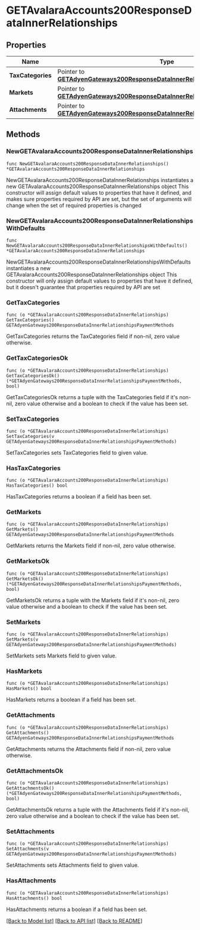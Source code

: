 # GETAvalaraAccounts200ResponseDataInnerRelationships

## Properties

Name | Type | Description | Notes
------------ | ------------- | ------------- | -------------
**TaxCategories** | Pointer to [**GETAdyenGateways200ResponseDataInnerRelationshipsPaymentMethods**](GETAdyenGateways200ResponseDataInnerRelationshipsPaymentMethods.md) |  | [optional] 
**Markets** | Pointer to [**GETAdyenGateways200ResponseDataInnerRelationshipsPaymentMethods**](GETAdyenGateways200ResponseDataInnerRelationshipsPaymentMethods.md) |  | [optional] 
**Attachments** | Pointer to [**GETAdyenGateways200ResponseDataInnerRelationshipsPaymentMethods**](GETAdyenGateways200ResponseDataInnerRelationshipsPaymentMethods.md) |  | [optional] 

## Methods

### NewGETAvalaraAccounts200ResponseDataInnerRelationships

`func NewGETAvalaraAccounts200ResponseDataInnerRelationships() *GETAvalaraAccounts200ResponseDataInnerRelationships`

NewGETAvalaraAccounts200ResponseDataInnerRelationships instantiates a new GETAvalaraAccounts200ResponseDataInnerRelationships object
This constructor will assign default values to properties that have it defined,
and makes sure properties required by API are set, but the set of arguments
will change when the set of required properties is changed

### NewGETAvalaraAccounts200ResponseDataInnerRelationshipsWithDefaults

`func NewGETAvalaraAccounts200ResponseDataInnerRelationshipsWithDefaults() *GETAvalaraAccounts200ResponseDataInnerRelationships`

NewGETAvalaraAccounts200ResponseDataInnerRelationshipsWithDefaults instantiates a new GETAvalaraAccounts200ResponseDataInnerRelationships object
This constructor will only assign default values to properties that have it defined,
but it doesn't guarantee that properties required by API are set

### GetTaxCategories

`func (o *GETAvalaraAccounts200ResponseDataInnerRelationships) GetTaxCategories() GETAdyenGateways200ResponseDataInnerRelationshipsPaymentMethods`

GetTaxCategories returns the TaxCategories field if non-nil, zero value otherwise.

### GetTaxCategoriesOk

`func (o *GETAvalaraAccounts200ResponseDataInnerRelationships) GetTaxCategoriesOk() (*GETAdyenGateways200ResponseDataInnerRelationshipsPaymentMethods, bool)`

GetTaxCategoriesOk returns a tuple with the TaxCategories field if it's non-nil, zero value otherwise
and a boolean to check if the value has been set.

### SetTaxCategories

`func (o *GETAvalaraAccounts200ResponseDataInnerRelationships) SetTaxCategories(v GETAdyenGateways200ResponseDataInnerRelationshipsPaymentMethods)`

SetTaxCategories sets TaxCategories field to given value.

### HasTaxCategories

`func (o *GETAvalaraAccounts200ResponseDataInnerRelationships) HasTaxCategories() bool`

HasTaxCategories returns a boolean if a field has been set.

### GetMarkets

`func (o *GETAvalaraAccounts200ResponseDataInnerRelationships) GetMarkets() GETAdyenGateways200ResponseDataInnerRelationshipsPaymentMethods`

GetMarkets returns the Markets field if non-nil, zero value otherwise.

### GetMarketsOk

`func (o *GETAvalaraAccounts200ResponseDataInnerRelationships) GetMarketsOk() (*GETAdyenGateways200ResponseDataInnerRelationshipsPaymentMethods, bool)`

GetMarketsOk returns a tuple with the Markets field if it's non-nil, zero value otherwise
and a boolean to check if the value has been set.

### SetMarkets

`func (o *GETAvalaraAccounts200ResponseDataInnerRelationships) SetMarkets(v GETAdyenGateways200ResponseDataInnerRelationshipsPaymentMethods)`

SetMarkets sets Markets field to given value.

### HasMarkets

`func (o *GETAvalaraAccounts200ResponseDataInnerRelationships) HasMarkets() bool`

HasMarkets returns a boolean if a field has been set.

### GetAttachments

`func (o *GETAvalaraAccounts200ResponseDataInnerRelationships) GetAttachments() GETAdyenGateways200ResponseDataInnerRelationshipsPaymentMethods`

GetAttachments returns the Attachments field if non-nil, zero value otherwise.

### GetAttachmentsOk

`func (o *GETAvalaraAccounts200ResponseDataInnerRelationships) GetAttachmentsOk() (*GETAdyenGateways200ResponseDataInnerRelationshipsPaymentMethods, bool)`

GetAttachmentsOk returns a tuple with the Attachments field if it's non-nil, zero value otherwise
and a boolean to check if the value has been set.

### SetAttachments

`func (o *GETAvalaraAccounts200ResponseDataInnerRelationships) SetAttachments(v GETAdyenGateways200ResponseDataInnerRelationshipsPaymentMethods)`

SetAttachments sets Attachments field to given value.

### HasAttachments

`func (o *GETAvalaraAccounts200ResponseDataInnerRelationships) HasAttachments() bool`

HasAttachments returns a boolean if a field has been set.


[[Back to Model list]](../README.md#documentation-for-models) [[Back to API list]](../README.md#documentation-for-api-endpoints) [[Back to README]](../README.md)


